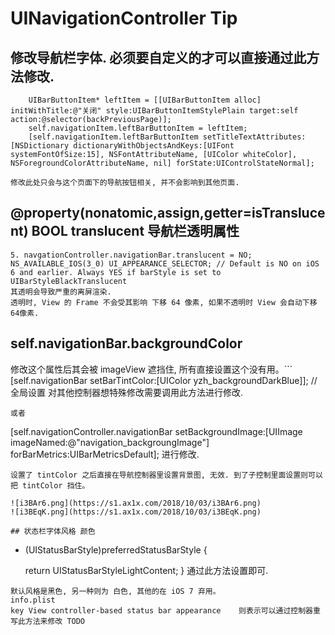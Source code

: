# UINavigationController Tip

## 修改导航栏字体.  必须要自定义的才可以直接通过此方法修改.
```
    UIBarButtonItem* leftItem = [[UIBarButtonItem alloc] initWithTitle:@"关闭" style:UIBarButtonItemStylePlain target:self action:@selector(backPreviousPage)];
    self.navigationItem.leftBarButtonItem = leftItem;
    [self.navigationItem.leftBarButtonItem setTitleTextAttributes:[NSDictionary dictionaryWithObjectsAndKeys:[UIFont systemFontOfSize:15], NSFontAttributeName, [UIColor whiteColor], NSForegroundColorAttributeName, nil] forState:UIControlStateNormal]; 
    
修改此处只会与这个页面下的导航按钮相关, 并不会影响到其他页面.
```
##  @property(nonatomic,assign,getter=isTranslucent) BOOL translucent  导航栏透明属性
```
5. navgationController.navigationBar.translucent = NO;    NS_AVAILABLE_IOS(3_0) UI_APPEARANCE_SELECTOR; // Default is NO on iOS 6 and earlier. Always YES if barStyle is set to UIBarStyleBlackTranslucent 
其透明会导致严重的离屏渲染.
透明时, View 的 Frame 不会受其影响 下移 64 像素, 如果不透明时 View 会自动下移 64像素.  
 ```

## self.navigationBar.backgroundColor 

修改这个属性后其会被 imageView 遮挡住, 所有直接设置这个没有用。```
[self.navigationBar setBarTintColor:[UIColor yzh_backgroundDarkBlue]]; // 全局设置 对其他控制器想特殊修改需要调用此方法进行修改.
```
或者
```
 [self.navigationController.navigationBar setBackgroundImage:[UIImage imageNamed:@"navigation_backgroungImage"] forBarMetrics:UIBarMetricsDefault]; 进行修改. 
```
设置了 tintColor 之后直接在导航控制器里设置背景图, 无效. 到了子控制里面设置则可以把 tintColor 挡住。

![i3BAr6.png](https://s1.ax1x.com/2018/10/03/i3BAr6.png)
![i3BEqK.png](https://s1.ax1x.com/2018/10/03/i3BEqK.png)

## 状态栏字体风格 颜色
```
- (UIStatusBarStyle)preferredStatusBarStyle {

    return UIStatusBarStyleLightContent;
}
通过此方法设置即可.
```
默认风格是黑色, 另一种则为 白色, 其他的在 iOS 7 弃用。
info.plist 
key View controller-based status bar appearance    则表示可以通过控制器重写此方法来修改 TODO




